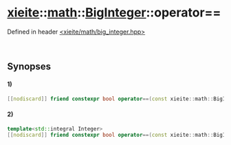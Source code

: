 # [xieite](../../../../../xieite.md)\:\:[math](../../../../../math.md)\:\:[BigInteger<Datum>](../../../../big_integer.md)\:\:operator==
Defined in header [<xieite/math/big_integer.hpp>](../../../../../../../include/xieite/math/big_integer.hpp)

&nbsp;

## Synopses
#### 1)
```cpp
[[nodiscard]] friend constexpr bool operator==(const xieite::math::BigInteger<Datum>& leftComparand, const xieite::math::BigInteger<Datum>& rightComparand) noexcept;
```
#### 2)
```cpp
template<std::integral Integer>
[[nodiscard]] friend constexpr bool operator==(const xieite::math::BigInteger<Datum>& leftComparand, const Integer rightComparand) noexcept;
```
